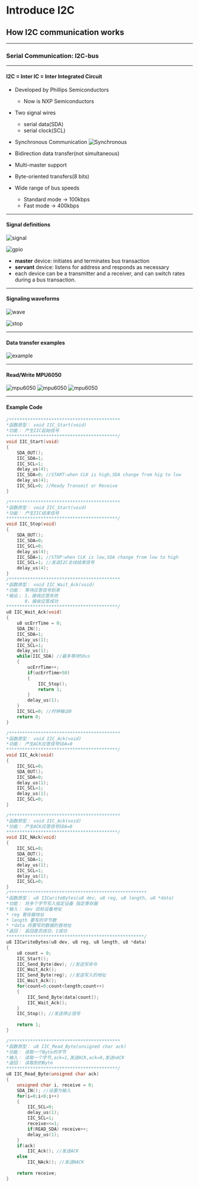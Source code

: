 # Introduce I2C

## How I2C communication works

---

### Serial Communication: I2C-bus

---

#### I2C = Inter IC = Inter Integrated Circuit

* Developed by Phillips Semiconductors
  * Now is NXP Semiconductors
* Two signal wires
  * serial data(SDA)
  * serial clock(SCL)
* Synchronous Communication
    ![Synchronous](https://img-blog.csdn.net/20150819163425283?watermark/2/text/aHR0cDovL2Jsb2cuY3Nkbi5uZXQv/font/5a6L5L2T/fontsize/400/fill/I0JBQkFCMA==/dissolve/70/gravity/Center "Synchronous")


* Bidirection data transfer(not simultaneous)

* Multi-master support

* Byte-oriented transfers(8 bits)

* Wide range of bus speeds
  * Standard mode -> 100kbps
  * Fast mode -> 400kbps

---

#### Signal definitions

![signal](https://github.com/donghang6/picture-for-markdown/blob/dev/iic2.png?raw=true "signal")

![gpio](https://pic1.zhimg.com/50/61588ca0d53f17ad99362cbaea4136a0_hd.jpg "gpio")

* **master** device: initiates and terminates bus transaction
* **servant** device: listens for address and responds as necessary
* each  device can be a transmitter and a receiver, and can switch rates during a bus transaction.

---

#### Signaling waveforms

![wave](https://github.com/donghang6/picture-for-markdown/blob/dev/iic6.png?raw=true "wave")

![stop](https://github.com/donghang6/picture-for-markdown/blob/dev/iic7.png?raw=true "stop")

---

#### Data transfer examples

![example](https://github.com/donghang6/picture-for-markdown/blob/dev/iic9.png?raw=true "example")

---

#### Read/Write MPU6050

![mpu6050](https://github.com/donghang6/picture-for-markdown/blob/master/1.png?raw=true "mpu6050")
![mpu6050](https://github.com/donghang6/picture-for-markdown/blob/master/2.png?raw=true "mpu6050")
![mpu6050](https://github.com/donghang6/picture-for-markdown/blob/master/3.png?raw=true "mpu6050")

---

#### Example Code

``` C
/******************************************
*函数原型： void IIC_Start(void)
*功能： 产生IIC起始信号
******************************************/
void IIC_Start(void)
{
    SDA_OUT();
    IIC_SDA=1;
    IIC_SCL=1;
    delay_us(4);
    IIC_SDA=0; //START:when CLK is high,SDA change from hig to low
    delay_us(4);
    IIC_SCL=0; //Ready Transmit or Receive
}

/******************************************
*函数原型： void IIC_Start(void)
*功能： 产生IIC结束信号
******************************************/
void IIC_Stop(void)
{
    SDA_OUT();
    IIC_SDA=0;
    IIC_SCL=0; 
    delay_us(4);
    IIC_SDA=1; //STOP:when CLK is low,SDA change from low to high
    IIC_SCL=1; //发送I2C总线结束信号
    delay_us(4);
}
/******************************************
*函数原型： void IIC_Wait_Ack(void)
*功能： 等待应答信号到来
*输出； 1，接收应答失败
       0，接收应答成功
******************************************/
u8 IIC_Wait_Ack(void)
{
    u8 ucErrTime = 0;
    SDA_IN();
    IIC_SDA=1;
    delay_us(1);
    IIC_SCL=1;
    delay_us(1);
    while(IIC_SDA) //最多等待50us
    {
        ucErrTime++;
        if(ucErrTime>50)
        {
            IIC_Stop();
            return 1;
        }
        delay_us(1);
    }
    IIC_SCL=0; //时钟输出0
    return 0;
}

/******************************************
*函数原型： void IIC_Ack(void)
*功能： 产生ACK应答信号SDA=0
******************************************/
void IIC_Ack(void)
{
    IIC_SCL=0;
    SDA_OUT();
    IIC_SDA=0;
    delay_us(1);
    IIC_SCL=1;
    delay_us(1);
    IIC_SCL=0;
}

/******************************************
*函数原型： void IIC_Ack(void)
*功能： 产生ACK应答信号SDA=0
******************************************/
void IIC_NAck(void)
{
    IIC_SCL=0;
    SDA_OUT();
    IIC_SDA=1;
    delay_us(1);
    IIC_SCL=1;
    delay_us(1);
    IIC_SCL=0;
}
/****************************************************
*函数原型： u8 IICwriteBytes(u8 dev, u8 reg, u8 length, u8 *data)
*功能： 将多个字节写入指定设备 指定寄存器
*输入： dev 目标设备地址
* reg 寄存器地址
* length 要写的字节数
* *data 将要写的数据的首地址
*返回： 返回是否成功，1成功
****************************************************/
u8 IICwriteBytes(u8 dev, u8 reg, u8 length, u8 *data)
{
    u8 count = 0;
    IIC_Start();
    IIC_Send_Byte(dev); //发送写命令
    IIC_Wait_Ack();
    IIC_Send_Byte(reg); //发送写入的地址
    IIC_Wait_Ack();
    for(count=0;count<length;count++)
    {
        IIC_Send_Byte(data[count]);
        IIC_Wait_Ack();
    }
    IIC_Stop(); //发送停止信号
    
    return 1;
}

/******************************************
*函数原型： u8 IIC_Read_Byte(unsigned char ack)
*功能： 读取一个Byte的字节
*输入： 读取一个字节,ack=1,发送ACK,ack=0,发送nACK
*返回： 读取到的Byte
******************************************/
u8 IIC_Read_Byte(unsigned char ack)
{
    unsigned char i, receive = 0;
    SDA_IN(); //设置为输入
    for(i=0;i<8;i++)
    {
        IIC_SCL=0;
        delay_us(1);
        IIC_SCL=1;
        receive<<=1;
        if(READ_SDA) receive++;
        delay_us(1);
    }
    if(ack)
        IIC_Ack(); //发送ACK
    else
        IIC_NAck(); //发送NACK
    
    return receive;    
}
```
